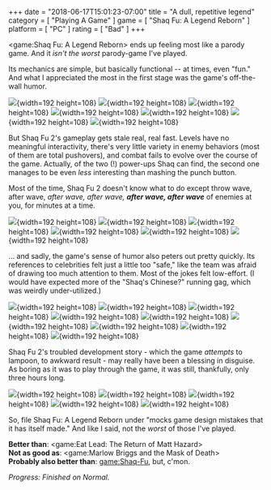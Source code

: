 +++
date = "2018-06-17T15:01:23-07:00"
title = "A dull, repetitive legend"
category = [ "Playing A Game" ]
game = [ "Shaq Fu: A Legend Reborn" ]
platform = [ "PC" ]
rating = [ "Bad" ]
+++

<game:Shaq Fu: A Legend Reborn> ends up feeling most like a parody game.  And it <i>isn't the worst</i> parody-game I've played.

Its mechanics are simple, but basically functional -- at times, even "fun."  And what I appreciated the most in the first stage was the game's off-the-wall humor.

![]($SiteBaseURL$shaqfu-alegendreborn_purelycoincidental.jpg){width=192 height=108} ![]($SiteBaseURL$shaqfu-alegendreborn_duh.jpg){width=192 height=108} ![]($SiteBaseURL$shaqfu-alegendreborn_browserhistory.jpg){width=192 height=108} ![]($SiteBaseURL$shaqfu-alegendreborn_icyhot.jpg){width=192 height=108} ![]($SiteBaseURL$shaqfu-alegendreborn_goldbond1.jpg){width=192 height=108} ![]($SiteBaseURL$shaqfu-alegendreborn_goldbond2.jpg){width=192 height=108} ![]($SiteBaseURL$shaqfu-alegendreborn_goldbond3.jpg){width=192 height=108}

But Shaq Fu 2's gameplay gets stale real, real fast.  Levels have no meaningful interactivity, there's very little variety in enemy behaviors (most of them are total pushovers), and combat fails to evolve over the course of the game.  Actually, of the two (!) power-ups Shaq can find, the second one manages to be even <i>less</i> interesting than mashing the punch button.

Most of the time, Shaq Fu 2 doesn't know what to do except throw wave, after wave, <i>after wave, after wave, <b>after wave, after wave</b></i> of enemies at you, for minutes at a time.

![]($SiteBaseURL$shaqfu-alegendreborn_gamedesigner1.jpg){width=192 height=108} ![]($SiteBaseURL$shaqfu-alegendreborn_gamedesigner2.jpg){width=192 height=108} ![]($SiteBaseURL$shaqfu-alegendreborn_gamedesigner3.jpg){width=192 height=108} ![]($SiteBaseURL$shaqfu-alegendreborn_gamedesigner4.jpg){width=192 height=108} ![]($SiteBaseURL$shaqfu-alegendreborn_gamedesigner5.jpg){width=192 height=108} ![]($SiteBaseURL$shaqfu-alegendreborn_gamedesigner6.jpg){width=192 height=108}

... and sadly, the game's sense of humor also peters out pretty quickly.  Its references to celebrities felt just a little too "safe," like the team was afraid of drawing too much attention to them.  Most of the jokes felt low-effort.  (I would have expected more of the "Shaq's Chinese?" running gag, which was weirdly under-utilized.)

![]($SiteBaseURL$shaqfu-alegendreborn_arthurodiele.jpg){width=192 height=108} ![]($SiteBaseURL$shaqfu-alegendreborn_basketball.jpg){width=192 height=108} ![]($SiteBaseURL$shaqfu-alegendreborn_chinatown.jpg){width=192 height=108} ![]($SiteBaseURL$shaqfu-alegendreborn_chinese1.jpg){width=192 height=108} ![]($SiteBaseURL$shaqfu-alegendreborn_chinese2.jpg){width=192 height=108} ![]($SiteBaseURL$shaqfu-alegendreborn_currency.jpg){width=192 height=108} ![]($SiteBaseURL$shaqfu-alegendreborn_diamond1.jpg){width=192 height=108} ![]($SiteBaseURL$shaqfu-alegendreborn_diamond2.jpg){width=192 height=108} ![]($SiteBaseURL$shaqfu-alegendreborn_foulshots.jpg){width=192 height=108}

Shaq Fu 2's troubled development story - which the game <i>attempts</i> to lampoon, to awkward result - may really have been a blessing in disguise.  As boring as it was to play through the game, it was still, thankfully, only three hours long.

![]($SiteBaseURL$shaqfu-alegendreborn_crowdfunding.jpg){width=192 height=108} ![]($SiteBaseURL$shaqfu-alegendreborn_hastilyedited.jpg){width=192 height=108} ![]($SiteBaseURL$shaqfu-alegendreborn_lastminutechanges.jpg){width=192 height=108} ![]($SiteBaseURL$shaqfu-alegendreborn_notenoughmoney.jpg){width=192 height=108} ![]($SiteBaseURL$shaqfu-alegendreborn_whodesignedthis.jpg){width=192 height=108}

So, file Shaq Fu: A Legend Reborn under "mocks game design mistakes that it has itself made."  And like I said, not the <i>worst</i> of those I've played.

<b>Better than</b>: <game:Eat Lead: The Return of Matt Hazard>  
<b>Not as good as</b>: <game:Marlow Briggs and the Mask of Death>  
<b>Probably also better than</b>: <game:Shaq-Fu>, but, c'mon.

<i>Progress: Finished on Normal.</i>
